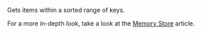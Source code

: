 Gets items within a sorted range of keys.

For a more in-depth look, take a look at the [Memory Store](https://developer.roblox.com/en-us/articles/memory-store) article.